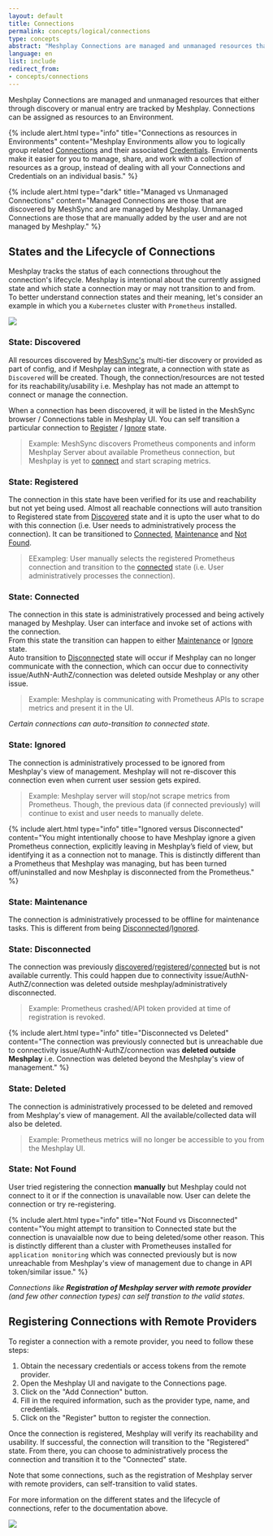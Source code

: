 ```yaml
---
layout: default
title: Connections
permalink: concepts/logical/connections
type: concepts
abstract: "Meshplay Connections are managed and unmanaged resources that either through discovery or manual entry are managed by a state machine and used within one or more Environments."
language: en
list: include
redirect_from:
- concepts/connections
---
```

Meshplay Connections are managed and unmanaged resources that either through discovery or manual entry are tracked by Meshplay. Connections can be assigned as resources to an Environment. 

{% include alert.html type="info" title="Connections as resources in Environments" content="Meshplay Environments allow you to logically group related <a href='/concepts/logical/connections'>Connections</a> and their associated <a href='/concepts/logical/credentials'>Credentials</a>. Environments make it easier for you to manage, share, and work with a collection of resources as a group, instead of dealing with all your Connections and Credentials on an individual basis." %}

{% include alert.html type="dark" title="Managed vs Unmanaged Connections" content="Managed Connections are those that are discovered by MeshSync and are managed by Meshplay. Unmanaged Connections are those that are manually added by the user and are not managed by Meshplay." %}

## States and the Lifecycle of Connections

Meshplay tracks the status of each connections throughout the connection's lifecycle. Meshplay is intentional about the currently assigned state and which state a connection may or may not transition to and from. To better understand connection states and their meaning, let's consider an example in which you a `Kubernetes` cluster with `Prometheus` installed.

![]({{site.baseurl}}/assets/img/lifecycle-management/states-for-kubernetes-cluster-connections.svg)

### State: Discovered

All resources discovered by [MeshSync's](meshsync.md) multi-tier discovery or provided as part of config, and if Meshplay can integrate, a connection with state as `Discovered` will be created. Though, the connection/resources are not tested for its reachability/usability i.e. Meshplay has not made an attempt to connect or manage the connection.

When a connection has been discovered, it will be listed in the MeshSync browser / Connections table in Meshplay UI. You can self transition a particular connection to [Register](#state-registered) / [Ignore](#state-ignored) state.

> Example: MeshSync discovers Prometheus components and inform Meshplay Server about available Prometheus connection, but Meshplay is yet to [connect](#state-connected) and start scraping metrics.

### State: Registered

The connection in this state have been verified for its use and reachability but not yet being used. Almost all reachable connections will auto transition to Registered state from [Discovered](#state-discovered) state and it is upto the user what to do with this connection (i.e. User needs to administratively process the connection). It can be transitioned to [Connected](#state-connected), [Maintenance](#state-maintenance) and [Not Found](#state-not-found).

> EExampleg: User manually selects the registered Prometheus connection and transition to the [connected](#state-connected) state (i.e. User administratively processes the connection).

### State: Connected

The connection in this state is administratively processed and being actively managed by Meshplay. User can interface and invoke set of actions with the connection.</br>
From this state the transition can happen to either [Maintenance](#state-maintenance) or [Ignore](#state-ignored) state. </br> Auto transition to [Disconnected](#state-disconnected) state will occur if Meshplay can no longer communicate with the connection, which can occur due to connectivity issue/AuthN-AuthZ/connection was deleted outside Meshplay or any other issue.

> Example: Meshplay is communicating with Prometheus APIs to scrape metrics and present it in the UI.

_Certain connections can auto-transition to connected state._

### State: Ignored

The connection is administratively processed to be ignored from Meshplay's view of management. Meshplay will not re-discover this connection even when current user session gets expired.

> Example: Meshplay server will stop/not scrape metrics from Prometheus. Though, the previous data (if connected previously) will continue to exist and user needs to manually delete.

{% include alert.html type="info" title="Ignored versus Disconnected" content="You might intentionally choose to have Meshplay ignore a given Prometheus connection, explicitly leaving in Meshplay’s field of view, but identifying it as a connection not to manage. This is distinctly different than a Prometheus that Meshplay was managing, but has been turned off/uninstalled and now Meshplay is disconnected from the Prometheus." %}

### State: Maintenance

The connection is administratively processed to be offline for maintenance tasks. This is different from being [Disconnected](#state-disconnected)/[Ignored](#state-ignored).

### State: Disconnected

The connection was previously [discovered](#state-discovered)/[registered](#state-registered)/[connected](#state-connected) but is not available currently. This could happen due to connectivity issue/AuthN-AuthZ/connection was deleted outside meshplay/administratively disconnected.

> Example: Prometheus crashed/API token provided at time of registration is revoked.

{% include alert.html type="info" title="Disconnected vs Deleted" content="The connection was previously connected but is unreachable due to connectivity issue/AuthN-AuthZ/connection was **deleted outside Meshplay** i.e. Connection was deleted beyond the Meshplay's view of management." %}

### State: Deleted

The connection is administratively processed to be deleted and removed from Meshplay's view of management. All the available/collected data will also be deleted.

> Example: Prometheus metrics will no longer be accessible to you from the Meshplay UI.

### State: Not Found

User tried registering the connection **manually** but Meshplay could not connect to it or if the connection is unavailable now. User can delete the connection or try re-registering.

{% include alert.html type="info" title="Not Found vs Disconnected" content="You might attempt to transition to Connected state but the connection is unavaialble now due to being deleted/some other reason. This is distinctly different than a cluster with Prometheuses installed for `application monitoring` which was connected previously but is now unreachable from Meshplay's view of management due to change in API token/similar issue." %}

_Connections like **Registration of Meshplay server with remote provider** (and few other connection types) can self transtion to the valid states._

## Registering Connections with Remote Providers

To register a connection with a remote provider, you need to follow these steps:

1. Obtain the necessary credentials or access tokens from the remote provider.
2. Open the Meshplay UI and navigate to the Connections page.
3. Click on the "Add Connection" button.
4. Fill in the required information, such as the provider type, name, and credentials.
5. Click on the "Register" button to register the connection.

Once the connection is registered, Meshplay will verify its reachability and usability. If successful, the connection will transition to the "Registered" state. From there, you can choose to administratively process the connection and transition it to the "Connected" state.

Note that some connections, such as the registration of Meshplay server with remote providers, can self-transition to valid states.

For more information on the different states and the lifecycle of connections, refer to the documentation above.

![]({{site.baseurl}}/assets/img/architecture/meshplay-server-registration-with-remote-providers.svg)